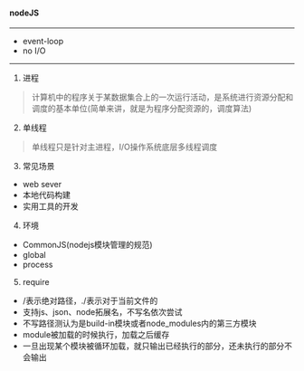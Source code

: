 #### nodeJS
---

* event-loop
* no I/O

---
1. 进程
> 计算机中的程序关于某数据集合上的一次运行活动，是系统进行资源分配和调度的基本单位(简单来讲，就是为程序分配资源的，调度算法)

2. 单线程
> 单线程只是针对主进程，I/O操作系统底层多线程调度

3. 常见场景
* web sever
* 本地代码构建
* 实用工具的开发

4. 环境
* CommonJS(nodejs模块管理的规范)
* global
* process

5. require
* /表示绝对路径，./表示对于当前文件的
* 支持js、json、node拓展名，不写名依次尝试
* 不写路径测认为是build-in模块或者node_modules内的第三方模块
* module被加载的时候执行，加载之后缓存
* 一旦出现某个模块被循环加载，就只输出已经执行的部分，还未执行的部分不会输出
